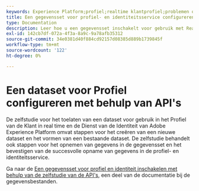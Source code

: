 ```yaml
---
keywords: Experience Platform;profiel;realtime klantprofiel;problemen oplossen;API;gegevensset inschakelen
title: Een gegevensset voor profiel- en identiteitsservice configureren met behulp van API's
type: Documentation
description: Leer hoe u een gegevensset inschakelt voor gebruik met Real-Time Customer Profile and Identity Service met Adobe Experience Platform API's.
exl-id: 142cb7df-072a-4f3a-8a9c-9a78afb35312
source-git-commit: 34e0381d40f884cd92157d08385d889b1739845f
workflow-type: tm+mt
source-wordcount: '122'
ht-degree: 0%

---
```


# Een dataset voor Profiel configureren met behulp van API&#39;s

De zelfstudie voor het toelaten van een dataset voor gebruik in het Profiel van de Klant in real time en de Dienst van de Identiteit van Adobe Experience Platform omvat stappen voor het creëren van een nieuwe dataset en het vormen van een bestaande dataset. De zelfstudie behandelt ook stappen voor het opnemen van gegevens in de gegevensset en het bevestigen van de succesvolle opname van gegevens in de profiel- en identiteitsservice.

Ga naar de [Een gegevensset voor profiel en identiteit inschakelen met behulp van de zelfstudie van de API&#39;s](../../catalog/datasets/enable-for-profile.md), een deel van de documentatie bij de gegevensbestanden.
